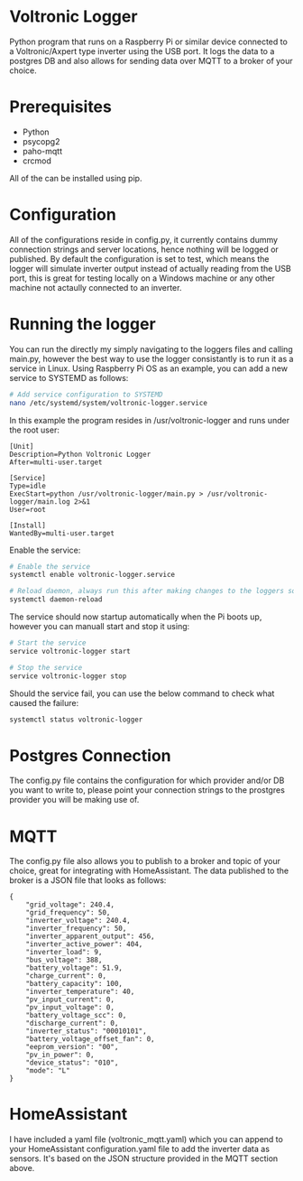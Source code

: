 # Voltronic Logger
Python program that runs on a Raspberry Pi or similar device connected to a Voltronic/Axpert type inverter using the USB port. It logs the data to a postgres DB and also allows for sending data over MQTT to a broker of your choice.

# Prerequisites
- Python
- psycopg2
- paho-mqtt
- crcmod

All of the can be installed using pip.

# Configuration
All of the configurations reside in config.py, it currently contains dummy connection strings and server locations, hence nothing will be logged or published.
By default the configuration is set to test, which means the logger will simulate inverter output instead of actually reading from the USB port, this is great for testing locally on a Windows machine or any other machine not actaully connected to an inverter.

# Running the logger
You can run the directly my simply navigating to the loggers files and calling main.py, however the best way to use the logger consistantly is to run it as a service in Linux. Using Raspberry Pi OS as an example, you can add a new service to SYSTEMD as follows:

```bash
# Add service configuration to SYSTEMD
nano /etc/systemd/system/voltronic-logger.service
```

In this example the program resides in /usr/voltronic-logger and runs under the root user:
```
[Unit]
Description=Python Voltronic Logger
After=multi-user.target

[Service]
Type=idle
ExecStart=python /usr/voltronic-logger/main.py > /usr/voltronic-logger/main.log 2>&1
User=root

[Install]
WantedBy=multi-user.target
```

Enable the service:
```bash
# Enable the service
systemctl enable voltronic-logger.service

# Reload daemon, always run this after making changes to the loggers source code
systemctl daemon-reload
```

The service should now startup automatically when the Pi boots up, however you can manuall start and stop it using:
```bash
# Start the service
service voltronic-logger start

# Stop the service
service voltronic-logger stop
```

Should the service fail, you can use the below command to check what caused the failure:
```bash
systemctl status voltronic-logger
```

# Postgres Connection
The config.py file contains the configuration for which provider and/or DB you want to write to, please point your connection strings to the prostgres provider you will be making use of.

# MQTT
The config.py file also allows you to publish to a broker and topic of your choice, great for integrating with HomeAssistant. The data published to the broker is a JSON file that looks as follows:
```
{
    "grid_voltage": 240.4,
    "grid_frequency": 50,
    "inverter_voltage": 240.4,
    "inverter_frequency": 50,
    "inverter_apparent_output": 456,
    "inverter_active_power": 404,
    "inverter_load": 9,
    "bus_voltage": 388,
    "battery_voltage": 51.9,
    "charge_current": 0,
    "battery_capacity": 100,
    "inverter_temperature": 40,
    "pv_input_current": 0,
    "pv_input_voltage": 0,
    "battery_voltage_scc": 0,
    "discharge_current": 0,
    "inverter_status": "00010101",
    "battery_voltage_offset_fan": 0,
    "eeprom_version": "00",
    "pv_in_power": 0,
    "device_status": "010",
    "mode": "L"
}
```

# HomeAssistant
I have included a yaml file (voltronic_mqtt.yaml) which you can append to your HomeAssistant configuration.yaml file to add the inverter data as sensors. It's based on the JSON structure provided in the MQTT section above.
